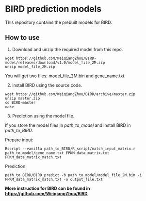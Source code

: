 # BIRD prediction models
This repository contains the prebuilt models for BIRD.

## How to use
1. Download and unzip the required model from this repo.
```
wget https://github.com/WeiqiangZhou/BIRD-model/releases/download/v1.0/model_file_2M.zip
unzip model_file_2M.zip
```
You will get two files: model_file_2M.bin and gene_name.txt.

2. Install BIRD using the source code.
```
wget https://github.com/WeiqiangZhou/BIRD/archive/master.zip
unzip master.zip
cd BIRD-master
make
```

3. Prediction using the model file.

If you store the model files in _path_to_model_ and install BIRD in _path_to_BIRD_.

Prepare input:
```
Rscript --vanilla path_to_BIRD/R_script/match_input_matrix.r path_to_model/gene_name.txt FPKM_data_matrix.txt FPKM_data_matrix_match.txt
```
Prediction:
```
path_to_BIRD/BIRD_predict -b path_to_model/model_file_2M.bin -i FPKM_data_matrix_match.txt -o output_file.txt
```

**More instruction for BIRD can be found in https://github.com/WeiqiangZhou/BIRD**

